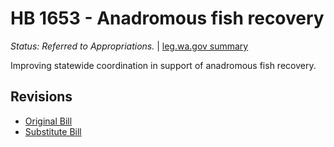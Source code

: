 # HB 1653 - Anadromous fish recovery
*Status: Referred to Appropriations.* | [leg.wa.gov summary](https://app.leg.wa.gov/billsummary?BillNumber=1653&Year=2021)

Improving statewide coordination in support of anadromous fish recovery.

## Revisions
* [Original Bill](1/)
* [Substitute Bill](S/)